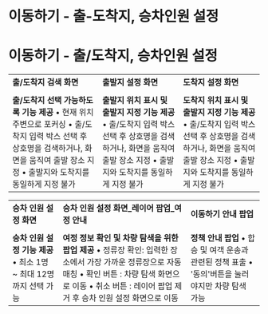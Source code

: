 # 이동하기 - 출-도착지, 승차인원 설정

이동하기 - 출/도착지, 승차인원 설정
=====================

|  |  |  |
| --- | --- | --- |
| **출/도착지 검색 화면** | **출발지 설정 화면** | **도착지 설정 화면** |
|  |  |  |
| **출/도착지 선택 가능하도록 기능 제공**  • 현재 위치 주변으로 포커싱  • 출/도착지 입력 박스 선택 후 상호명을 검색하거나, 화면을 움직여 출발 장소 지정  • 출발지와 도착지를 동일하게 지정 불가 | **출발지 위치 표시 및 출발지 지정 기능 제공**  • 출/도착지 입력 박스 선택 후 상호명을 검색하거나, 화면을 움직여 출발 장소 지정  • 출발지와 도착지를 동일하게 지정 불가 | **도착지 위치 표시 및 출발지 지정 기능 제공**  • 출/도착지 입력 박스 선택 후 상호명을 검색하거나, 화면을 움직여 출발 장소 지정  • 출발지와 도착지를 동일하게 지정 불가 |

|  |  |  |
| --- | --- | --- |
| **승차 인원 설정 화면** | **승차 인원 설정 화면\_레이어 팝업\_여정 안내** | **이동하기 안내 팝업** |
|  |  |  |
| **승차 인원 설정 기능 제공**  • 최소 1명 ~ 최대 12명까지 선택 가능 | **여정 정보 확인 및 차량 탐색을 위한 팝업 제공**  • 정류장 확인: 입력한 장소에서 가장 가까운 정류장으로 자동 매칭  • 확인 버튼 : 차량 탐색 화면으로 이동  • 취소 버튼 : 레이어 팝업 제거 후 승차 인원 설정 화면으로 이동 | **정책 안내 팝업**  • 합승 및 여객 운송과 관련된 정책 표출  • '동의'버튼을 눌러야지만 차량 탐색 가능 |